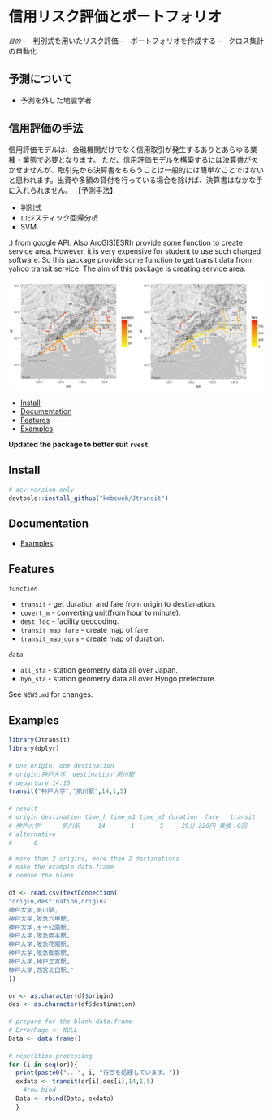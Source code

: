 # 信用リスク評価とポートフォリオ

*`目的`*
-　判別式を用いたリスク評価
-　ポートフォリオを作成する
-　クロス集計の自動化

## 予測について
- 予測を外した地震学者

## 信用評価の手法
信用評価モデルは、金融機関だけでなく信用取引が発生するありとあらゆる業種・業態で必要となります。
ただ、信用評価モデルを構築するには決算書が欠かせませんが、取引先から決算書をもらうことは一般的には簡単なことではないと思われます。出資や多額の貸付を行っている場合を除けば、決算書はなかな手に入れられません。
【予測手法】
- 判別式
- ロジスティック回帰分析
- SVM



.) from google API. Also ArcGIS(ESRI) provide some function to create service area. However, it is very expensive for student to use such charged software. So this package provide some function to get transit data from [yahoo transit service](https://transit.yahoo.co.jp/ "yahoo transit service").
The aim of this package is creating service area.

![](https://github.com/kmbsweb/Jtransit/blob/master/pic/fare%20vs%20duration.PNG?raw=true)


* [Install](#install)
* [Documentation](#documentation)
* [Features](#features)
* [Examples](#examples)

**Updated the package to better suit `rvest`**

## Install

```R
# dev version only
devtools::install_github("kmbsweb/Jtransit") 
```

## Documentation 

* [Examples](https://kmbsweb.wordpress.com/)

## Features

*`function`*

- `transit` - get duration and fare from origin to destianation.
- `covert_m` - converting unit(from hour to minute).
- `dest_loc` - facility geocoding.
- `transit_map_fare` - create map of fare.
- `transit_map_dura` - create map of duration.

*`data`*

- `all_sta` - station geometry data all over Japan.
- `hyo_sta` - station geometry data all over Hyogo prefecture.


See `NEWS.md` for changes.


## Examples

```R
library(Jtransit)
library(dplyr)

# one origin, one destination
# origin:神戸大学, destination:夙川駅
# departure:14:15
transit("神戸大学","夙川駅",14,1,5)

# result
# origin destination time_h time_m1 time_m2 duration  fare   transit
# 神戸大学      夙川駅     14       1       5     29分 220円 乗換：0回
# alternative
#      6
```

```R
# more than 2 origins, more than 2 destinations
# make the example data.frame
# remove the blank

df <- read.csv(textConnection(
"origin,destination,origin2
神戸大学,夙川駅,
神戸大学,阪急六甲駅,
神戸大学,王子公園駅,
神戸大学,阪急岡本駅,
神戸大学,阪急花隈駅,
神戸大学,阪急御影駅,
神戸大学,神戸三宮駅,
神戸大学,西宮北口駅,"
))

or <- as.character(df$origin)
des <- as.character(df$destination)

# prepare for the blank data.frame
# ErrorPage <- NULL
Data <- data.frame()

# repetition processing
for (i in seq(or)){
  print(paste0("...", i, "行目を処理しています。"))
  exdata <- transit(or[i],des[i],14,1,5)
    #row bind
  Data <- rbind(Data, exdata)
  }

```
